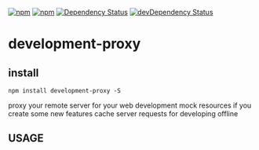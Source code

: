 [![npm](http://img.shields.io/npm/v/development-proxy.svg?style=flat-square)](https://www.npmjs.com/package/development-proxy)
[![npm](http://img.shields.io/npm/l/development-proxy.svg?style=flat-square)](http://opensource.org/licenses/MIT)
[![Dependency Status](https://david-dm.org/aliaksandr-master/development-proxy.svg?style=flat-square)](https://david-dm.org/aliaksandr-master/development-proxy)
[![devDependency Status](https://david-dm.org/aliaksandr-master/development-proxy/dev-status.svg?style=flat-square)](https://david-dm.org/aliaksandr-master/development-proxy#info=devDependencies)

development-proxy
================

## install

```
npm install development-proxy -S
```

proxy your remote server for your web development 
mock resources if you create some new features
cache server requests for developing offline

## USAGE
```js
```
